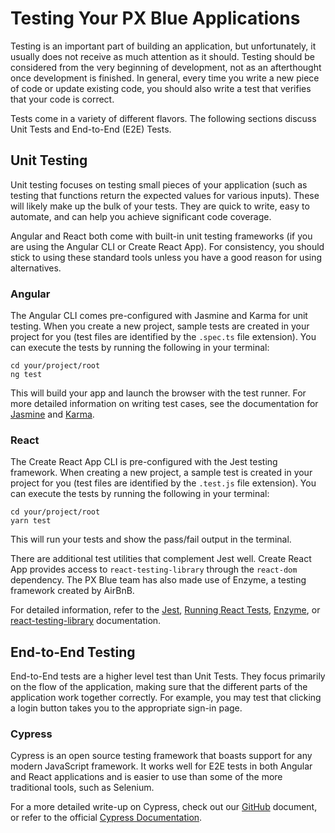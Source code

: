 # Testing Your PX Blue Applications
Testing is an important part of building an application, but unfortunately, it usually does not receive as much attention as it should. Testing should be considered from the very beginning of development, not as an afterthought once development is finished. In general, every time you write a new piece of code or update existing code, you should also write a test that verifies that your code is correct.

Tests come in a variety of different flavors. The following sections discuss Unit Tests and End-to-End (E2E) Tests.

## Unit Testing 
Unit testing focuses on testing small pieces of your application (such as testing that functions return the expected values for various inputs). These will likely make up the bulk of your tests. They are quick to write, easy to automate, and can help you achieve significant code coverage.

Angular and React both come with built-in unit testing frameworks (if you are using the Angular CLI or Create React App). For consistency, you should stick to using these standard tools unless you have a good reason for using alternatives. 

### Angular
The Angular CLI comes pre-configured with Jasmine and Karma for unit testing. When you create a new project, sample tests are created in your project for you (test files are identified by the ```.spec.ts``` file extension). You can execute the tests by running the following in your terminal:
```
cd your/project/root
ng test
```
This will build your app and launch the browser with the test runner. For more detailed information on writing test cases, see the documentation for [Jasmine](https://jasmine.github.io/2.0/introduction) and [Karma](https://karma-runner.github.io/latest/index.html).

### React
The Create React App CLI is pre-configured with the Jest testing framework. When creating a new project, a sample test is created in your project for you (test files are identified by the ```.test.js``` file extension). You can execute the tests by running the following in your terminal:
```
cd your/project/root
yarn test
```

This will run your tests and show the pass/fail output in the terminal.

There are additional test utilities that complement Jest well. Create React App provides access to ```react-testing-library``` through the ```react-dom``` dependency. The PX Blue team has also made use of Enzyme, a testing framework created by AirBnB. 

For detailed information, refer to the [Jest](https://github.com/facebook/jest), [Running React Tests](https://facebook.github.io/create-react-app/docs/running-tests), [Enzyme](https://airbnb.io/enzyme/), or [react-testing-library](https://github.com/kentcdodds/react-testing-library) documentation.


## End-to-End Testing
End-to-End tests are a higher level test than Unit Tests. They focus primarily on the flow of the application, making sure that the different parts of the application work together correctly. For example, you may test that clicking a login button takes you to the appropriate sign-in page.

### Cypress
Cypress is an open source testing framework that boasts support for any modern JavaScript framework. It works well for E2E tests in both Angular and React applications and is easier to use than some of the more traditional tools, such as Selenium. 

For a more detailed write-up on Cypress, check out our [GitHub](https://github.com/pxblue/pxblue-docs/blob/testing_strategies/cypress.md) document, or refer to the official [Cypress Documentation](https://docs.cypress.io/guides/getting-started/installing-cypress.html#System-requirements).